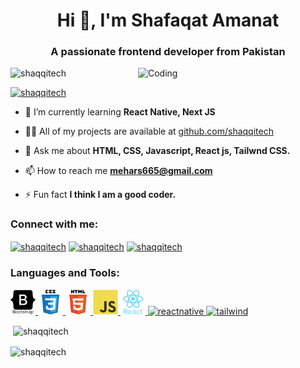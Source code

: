 <h1 align="center">Hi 👋, I'm Shafaqat Amanat</h1>
<h3 align="center">A passionate frontend developer from Pakistan</h3>
<img align="right" alt="Coding" width="300" src="https://th.bing.com/th/id/R.c083e37550eb4dbe629dcad0cdd52532?rik=gqU2iVVFGZHBRw&pid=ImgRaw&r=0" />

<p align="left"> <img src="https://komarev.com/ghpvc/?username=shaqqitech&label=Profile%20views&color=0e75b6&style=flat" alt="shaqqitech" /> </p>

<p align="left"> <a href="https://twitter.com/shaqqitech" target="blank"><img src="https://img.shields.io/twitter/follow/shaqqitech?logo=twitter&style=for-the-badge" alt="shaqqitech" /></a> </p>

- 🌱 I’m currently learning **React Native, Next JS**

- 👨‍💻 All of my projects are available at [github.com/shaqqitech](github.com/shaqqitech)

- 💬 Ask me about **HTML, CSS, Javascript, React js, Tailwnd CSS.**

- 📫 How to reach me **mehars665@gmail.com**

- ⚡ Fun fact **I think I am a good coder.**

<h3 align="left">Connect with me:</h3>
<p align="left">
<a href="https://twitter.com/shaqqitech" target="blank"><img align="center" src="https://raw.githubusercontent.com/rahuldkjain/github-profile-readme-generator/master/src/images/icons/Social/twitter.svg" alt="shaqqitech" height="30" width="40" /></a>
<a href="https://linkedin.com/in/shaqqitech" target="blank"><img align="center" src="https://raw.githubusercontent.com/rahuldkjain/github-profile-readme-generator/master/src/images/icons/Social/linked-in-alt.svg" alt="shaqqitech" height="30" width="40" /></a>
<a href="https://instagram.com/shaqqitech" target="blank"><img align="center" src="https://raw.githubusercontent.com/rahuldkjain/github-profile-readme-generator/master/src/images/icons/Social/instagram.svg" alt="shaqqitech" height="30" width="40" /></a>
</p>

<h3 align="left">Languages and Tools:</h3>
<p align="left"> <a href="https://getbootstrap.com" target="_blank" rel="noreferrer"> <img src="https://raw.githubusercontent.com/devicons/devicon/master/icons/bootstrap/bootstrap-plain-wordmark.svg" alt="bootstrap" width="40" height="40"/> </a> <a href="https://www.w3schools.com/css/" target="_blank" rel="noreferrer"> <img src="https://raw.githubusercontent.com/devicons/devicon/master/icons/css3/css3-original-wordmark.svg" alt="css3" width="40" height="40"/> </a> <a href="https://www.w3.org/html/" target="_blank" rel="noreferrer"> <img src="https://raw.githubusercontent.com/devicons/devicon/master/icons/html5/html5-original-wordmark.svg" alt="html5" width="40" height="40"/> </a> <a href="https://developer.mozilla.org/en-US/docs/Web/JavaScript" target="_blank" rel="noreferrer"> <img src="https://raw.githubusercontent.com/devicons/devicon/master/icons/javascript/javascript-original.svg" alt="javascript" width="40" height="40"/> </a> <a href="https://reactjs.org/" target="_blank" rel="noreferrer"> <img src="https://raw.githubusercontent.com/devicons/devicon/master/icons/react/react-original-wordmark.svg" alt="react" width="40" height="40"/> </a> <a href="https://reactnative.dev/" target="_blank" rel="noreferrer"> <img src="https://reactnative.dev/img/header_logo.svg" alt="reactnative" width="40" height="40"/> </a> <a href="https://tailwindcss.com/" target="_blank" rel="noreferrer"> <img src="https://www.vectorlogo.zone/logos/tailwindcss/tailwindcss-icon.svg" alt="tailwind" width="40" height="40"/> </a> </p>

<p>&nbsp;<img align="center" src="https://github-readme-stats.vercel.app/api?username=shaqqitech&show_icons=true&locale=en" alt="shaqqitech" /></p>

<p><img align="center" src="https://github-readme-streak-stats.herokuapp.com/?user=shaqqitech&" alt="shaqqitech" /></p>
